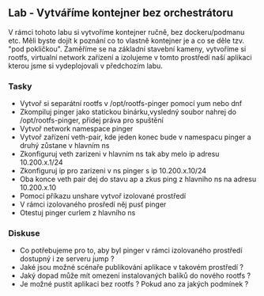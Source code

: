 ## Lab - Vytváříme kontejner bez orchestrátoru

V rámci tohoto labu si vytvoříme kontejner ručně, bez dockeru/podmanu etc. Měli byste dojít k poznání co to vlastně kontejner 
je a co se děle tzv. "pod pokličkou". Zaměříme se na základní stavební kameny, vytvoříme si rootfs, virtualní network
zařízení a izolujeme v tomto prostředí naší aplikaci kterou jsme si vydeplojovali v předchozím labu.

### Tasky

- Vytvoř si separátní rootfs v /opt/rootfs-pinger pomocí yum nebo dnf
- Zkompiluj pinger jako statickou binárku,vysledný soubor nahrej do /opt/rootfs-pinger, přidej práva pro spuštění
- Vytvoř network namespace pinger
- Vytvoř zařízení veth-pair, kde jeden konec bude v namespacu pinger a druhý zůstane v hlavním ns
- Zkonfiguruj veth zarizeni v hlavnim ns tak aby melo ip adresu 10.200.x.1/24
- Zkonfiguruj ip pro zarizeni v ns pinger s ip 10.200.x.10/24
- Oba konce veth pair dej do stavu ap a zkus ping z hlavniho ns na adresu 10.200.x.10
- Pomocí příkazu unshare vytvoř izolované prostředí
- V rámci izolovaného prosředí něj pusť pinger
- Otestuj pinger curlem z hlavního ns

### Diskuse

- Co potřebujeme pro to, aby byl pinger v rámci izolovaného prostředí dostupný i ze serveru jump ?
- Jaké jsou možné scénaře publikování aplikace v takovém prostředí ? 
- Jaký dopad může mít omezení instalovaných balíků do nového rootfs ?
- Je možné pustit aplikaci bez rootfs ? Pokud ano za jakých podmínek ?


